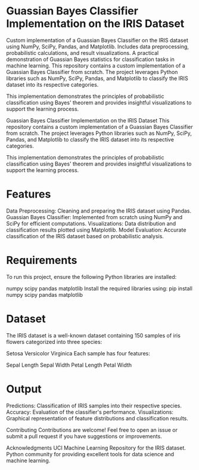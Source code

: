# Guassian Bayes Classifier Implementation on the IRIS Dataset
Custom implementation of a Guassian Bayes Classifier on the IRIS dataset using NumPy, SciPy, Pandas, and Matplotlib. Includes data preprocessing, probabilistic calculations, and result visualizations. A practical demonstration of Guassian Bayes statistics for classification tasks in machine learning.
This repository contains a custom implementation of a Guassian Bayes Classifier from scratch. The project leverages Python libraries such as NumPy, SciPy, Pandas, and Matplotlib to classify the IRIS dataset into its respective categories.

This implementation demonstrates the principles of probabilistic classification using Bayes' theorem and provides insightful visualizations to support the learning process.


Guassian Bayes Classifier Implementation on the IRIS Dataset
This repository contains a custom implementation of a Guassian Bayes Classifier from scratch. The project leverages Python libraries such as NumPy, SciPy, Pandas, and Matplotlib to classify the IRIS dataset into its respective categories.

This implementation demonstrates the principles of probabilistic classification using Bayes' theorem and provides insightful visualizations to support the learning process.

# Features
Data Preprocessing: Cleaning and preparing the IRIS dataset using Pandas.
Guassian Bayes Classifier: Implemented from scratch using NumPy and SciPy for efficient computations.
Visualizations: Data distribution and classification results plotted using Matplotlib.
Model Evaluation: Accurate classification of the IRIS dataset based on probabilistic analysis.

# Requirements
To run this project, ensure the following Python libraries are installed:

numpy
scipy
pandas
matplotlib
Install the required libraries using:
pip install numpy scipy pandas matplotlib

# Dataset
The IRIS dataset is a well-known dataset containing 150 samples of iris flowers categorized into three species:

Setosa
Versicolor
Virginica
Each sample has four features:

Sepal Length
Sepal Width
Petal Length
Petal Width

# Output
Predictions: Classification of IRIS samples into their respective species.
Accuracy: Evaluation of the classifier's performance.
Visualizations: Graphical representation of feature distributions and classification results.

Contributing
Contributions are welcome! Feel free to open an issue or submit a pull request if you have suggestions or improvements.

Acknowledgments
UCI Machine Learning Repository for the IRIS dataset.
Python community for providing excellent tools for data science and machine learning.
